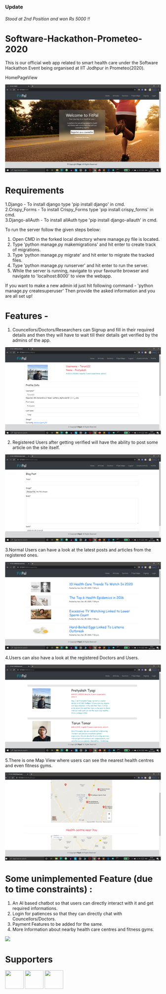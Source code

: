 ### Update
###### Stood at 2nd Position and won Rs 5000 !!


# Software-Hackathon-Prometeo-2020
This is our official web app related to smart health care under the Software Hackathon Event being organised at IIT Jodhpur in Prometeo(2020).

HomePageView

![Home](https://github.com/TarunTomar122/Software-Hackathon-Prometeo-2020/blob/master/ui/dashboard.PNG)

# Requirements                                                   
1.Django - To install django type 'pip install django' in cmd.                             
2.Crispy_Forms - To install Crispy_Forms type 'pip install crispy_forms' in cmd.                       
3.Django-allAuth - To install allAuth type 'pip install django-allauth' in cmd.                                        

To run the server follow the given steps below:                                 
1. Open CMD in the forked local directory where manage.py file is located.                             
2. Type 'python manage.py makemigrations' and hit enter to create track of migrations.                        
3. Type 'python manage.py migrate' and hit enter to migrate the tracked files.                    
4. Type 'python manage.py runserver' and hit enter to run the server.                        
5. While the server is running, navigate to your favourite browser and navigate to 'localhost:8000' to view the webapp.                          

If you want to make a new admin id just hit following command - 
'python manage.py createsuperuser'
Then provide the asked information and you are all set up!

# Features - 
1. Councellors/Doctors/Researchers can Signup and fill in their required details and then they will have to wait till their details get verified by the admins of the app.

![profile](https://github.com/TarunTomar122/Software-Hackathon-Prometeo-2020/blob/master/ui/profile.PNG)

2. Registered Users after getting verified will have the ability to post some article on the site itself.

![post](https://github.com/TarunTomar122/Software-Hackathon-Prometeo-2020/blob/master/ui/createarticle.PNG)

3.Normal Users can have a look at the latest posts and articles from the registered ones.

![looking at posts](https://github.com/TarunTomar122/Software-Hackathon-Prometeo-2020/blob/master/ui/showarticles.PNG)

4.Users can also have a look at the registered Doctors and Users.

![doctors](https://github.com/TarunTomar122/Software-Hackathon-Prometeo-2020/blob/master/ui/doctors.PNG)

5.There is one Map View where users can see the nearest health centres and even fitness gyms.

![maps](https://github.com/TarunTomar122/Software-Hackathon-Prometeo-2020/blob/master/ui/maps.PNG)

# Some unimplemented Feature (due to time constraints) :
1. An AI based chatbot so that users can directly interact with it and get required informations.
2. Login for patiences so that they can directly chat with Councellors/Doctors.
3. Payment Features to be added for the same.
4. More Information about nearby health care centres and fitness gyms.


<a href="https://razorpay.webug.space/TarunTomar122/Software-Hackathon-Prometeo-2020"><img src="https://i.imgur.com/ihTLDXK.jpeg" width="200"/></a>

# Supporters
  [<img src="https://avatars2.githubusercontent.com/u/54112921?v=4" width="60" height="60"/>](https://github.com/TarunTomar122)  [<img src="https://avatars3.githubusercontent.com/u/42870378?v=4" width="60" height="60"/>](https://github.com/killbotXD)  [<img src="https://avatars2.githubusercontent.com/u/39331243?v=4" width="60" height="60"/>](https://github.com/kunaltawatia)